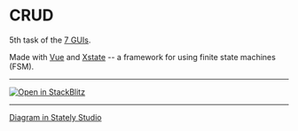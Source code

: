 # CRUD

5th task of the [7 GUIs](https://eugenkiss.github.io/7guis).

Made with [Vue](https://vuejs.org/) and [Xstate](https://stately.ai/docs) -- a framework for using finite state machines (FSM).

---

[![Open in StackBlitz](https://developer.stackblitz.com/img/open_in_stackblitz.svg)](https://stackblitz.com/github/tsxoxo/7GUIs-Xstate-Vue--5.CRUD)

---

[Diagram in Stately Studio](https://stately.ai/registry/editor/80117a6e-b259-4138-b722-9e0c12d5231b?machineId=357df729-eacd-4006-a15a-59f5b92a6bdc)
